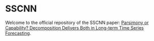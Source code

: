 # SSCNN

Welcome to the official repository of the SSCNN paper: [Parsimony or Capability? Decomposition Delivers Both in Long-term Time Series Forecasting](https://openreview.net/pdf?id=wiEHZSV15I).
